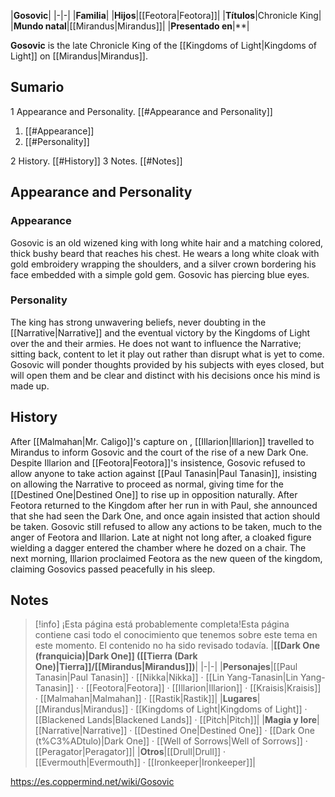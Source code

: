 |**Gosovic**|
|-|-|
|**Familia**|
|**Hijos**|[[Feotora\|Feotora]]|
|**Títulos**|Chronicle King|
|**Mundo natal**|[[Mirandus\|Mirandus]]|
|**Presentado en**|**|

**Gosovic** is the late Chronicle King of the [[Kingdoms of Light\|Kingdoms of Light]] on [[Mirandus\|Mirandus]].

## Sumario

1 Appearance and Personality. [[#Appearance and Personality]] 

1. [[#Appearance]] 
1. [[#Personality]] 


2 History. [[#History]] 
3 Notes. [[#Notes]] 


## Appearance and Personality
### Appearance
Gosovic is an old wizened king with long white hair and a matching colored, thick bushy beard that reaches his chest. He wears a long white cloak with gold embroidery wrapping the shoulders, and a silver crown bordering his face embedded with a simple gold gem. Gosovic has piercing blue eyes.

### Personality
The king has strong unwavering beliefs, never doubting in the [[Narrative\|Narrative]] and the eventual victory by the Kingdoms of Light over the  and their armies. He does not want to influence the Narrative; sitting back, content to let it play out rather than disrupt what is yet to come. Gosovic will ponder thoughts provided by his subjects with eyes closed, but will open them and be clear and distinct with his decisions once his mind is made up.

## History
After [[Malmahan\|Mr. Caligo]]'s capture on , [[Illarion\|Illarion]] travelled to Mirandus to inform Gosovic and the court of the rise of a new Dark One. Despite Illarion and [[Feotora\|Feotora]]'s insistence, Gosovic refused to allow anyone to take action against [[Paul Tanasin\|Paul Tanasin]], insisting on allowing the Narrative to proceed as normal, giving time for the [[Destined One\|Destined One]] to rise up in opposition naturally.
After Feotora returned to the Kingdom after her run in with Paul, she announced that she had seen the Dark One, and once again insisted that action should be taken. Gosovic still refused to allow any actions to be taken, much to the anger of Feotora and Illarion. Late at night not long after, a cloaked figure wielding a dagger entered the chamber where he dozed on a chair. The next morning, Illarion proclaimed Feotora as the new queen of the kingdom, claiming Gosovics passed peacefully in his sleep.

## Notes

> [!info] ¡Esta página está probablemente completa!Esta página contiene casi todo el conocimiento que tenemos sobre este tema en este momento.
El contenido no ha sido revisado todavía.
|**[[Dark One (franquicia)\|Dark One]] ([[Tierra (Dark One)\|Tierra]]/[[Mirandus\|Mirandus]])**|
|-|-|
|**Personajes**|[[Paul Tanasin\|Paul Tanasin]] · [[Nikka\|Nikka]] · [[Lin Yang-Tanasin\|Lin Yang-Tanasin]] ·  · [[Feotora\|Feotora]] · [[Illarion\|Illarion]] · [[Kraisis\|Kraisis]] · [[Malmahan\|Malmahan]] · [[Rastik\|Rastik]]|
|**Lugares**|[[Mirandus\|Mirandus]] · [[Kingdoms of Light\|Kingdoms of Light]] · [[Blackened Lands\|Blackened Lands]] · [[Pitch\|Pitch]]|
|**Magia y lore**|[[Narrative\|Narrative]] · [[Destined One\|Destined One]] · [[Dark One (t%C3%ADtulo)\|Dark One]] · [[Well of Sorrows\|Well of Sorrows]] · [[Peragator\|Peragator]]|
|**Otros**|[[Drull\|Drull]] · [[Evermouth\|Evermouth]] · [[Ironkeeper\|Ironkeeper]]|



https://es.coppermind.net/wiki/Gosovic